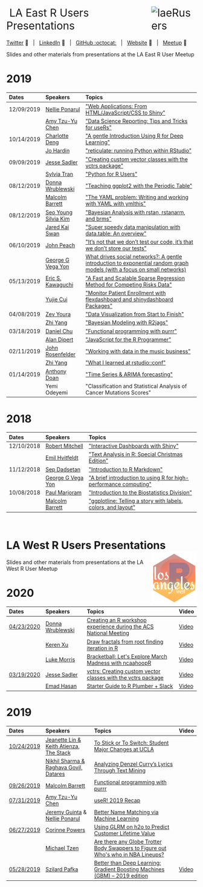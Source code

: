 <h1 style="font-weight:normal" align="left">
  <a href="https://socalr.org/">
    <img src=https://github.com/laeRusers/logos/blob/master/laerug_hexsticker.png alt="laeRusers" align="right" width="120">
  </a>
  &nbsp;LA East R Users Presentations&nbsp;
  
</h1>

<div align="left">

[Twitter][Twitter] :speech_balloon:&nbsp;&nbsp;&nbsp;|&nbsp;&nbsp;&nbsp;[LinkedIn][LinkedIn] :necktie:&nbsp;&nbsp;&nbsp;|&nbsp;&nbsp;&nbsp;[GitHub :octocat:][GitHub]&nbsp;&nbsp;&nbsp;|&nbsp;&nbsp;&nbsp;[Website][Website] :link:&nbsp;&nbsp;&nbsp;|&nbsp;&nbsp;&nbsp;[Meetup][Meetup] :date:

Slides and other materials from presentations at the LA East R User Meetup

</div>

<!--
Quick Link 
-->

[Twitter]:https://twitter.com/la_Rusers
[LinkedIn]:https://www.linkedin.com/company/los-angeles-r-users-group/
[GitHub]:https://github.com/laRusers
[Website]:https://socalr.org/
[Meetup]:https://meetup.com/Los-Angeles-R-Users-Group-Data-Science



# 2019

|Dates|Speakers|Topics|
|:-|:-|:-|
|12/09/2019|[Nellie Ponarul](https://www.linkedin.com/in/nellie-ponarul-31944aa0/)|["Web Applications: From HTML/JavaScript/CSS to Shiny"](https://drive.google.com/open?id=0BwshPEcPrR80bWlTT1h0d0d4Y3l0azAwdjBxRzE1NWt6UHZN)|
||[Amy Tzu-Yu Chen](https://www.linkedin.com/in/amy17519/)|["Data Science Reporting: Tips and Tricks for useRs"](https://github.com/laRusers/presentations/blob/master/2019-12-09-shiny-ds-report/amy-chen-ds-report.pdf)|
|10/14/2019|[Charlotte Deng](https://www.linkedin.com/in/huiyu-deng-a020745a)|["A gentle Introduction Using R for Deep Learning"](2019-10-14-deeplearning/)|
||[Jo Hardin](https://twitter.com/jo_hardin47)|["reticulate: running Python within RStudio"](2019-10-14-reticulate/reticulate.pdf)|
|09/09/2019|[Jesse Sadler](https://twitter.com/vivalosburros?lang=en)|["Creating custom vector classes with the vctrs package"](https://github.com/laRusers/presentations/blob/master/2019-09-09_vctrs/Sadler-custom-classes-with-vctrs_1.pdf)|
||[Sylvia Tran](https://www.linkedin.com/in/sylvia-s-tran/)|["Python for R Users"](https://docs.google.com/presentation/d/1viS7XP9sjCEdwIv_kuYtDXiO1EobV38MwWKhetpfE20/edit#slide=id.g628ff90219_0_568)|
|08/12/2019|[Donna Wrublewski](https://twitter.com/caltechchemlib?lang=en)|["Teaching ggplot2 with the Periodic Table"](https://caltechlibrary.github.io/R-Deep-Dive-ggplot2/)|
||[Malcolm Barrett](https://twitter.com/malco_barrett?lang=en)|["The YAML problem: Writing and working with YAML with ymlthis"](https://github.com/malcolmbarrett/ymlthis_talk)|
|08/12/2019|[Seo Young Silvia Kim](https://twitter.com/sysilviakim?lang=en)|["Bayesian Analysis with rstan, rstanarm, and brms"](2019-07-08_stan/larusers-kim.pdf)|
||[Jared Kai Swan](https://twitter.com/Le_Cygne_Rouge)|["Super speedy data manipulation with data.table: An overview"](2019-07-08_datatable/data-table-intro.R)|
|06/10/2019|[John Peach](https://www.linkedin.com/in/jpeach/)|["It’s not that we don’t test our code, it’s that we don’t store our tests"](2019-06-10-unit_testing/unittest.pdf)|
||[George G Vega Yon](https://ggvy.cl)|[What drives social networks?: A gentle introduction to exponential random graph models (with a focus on small networks)]()|
|05/13/2019|[Eric S. Kawaguchi](https://sites.google.com/site/eskawaguchi/home)|["A Fast and Scalable Sparse Regression Method for Competing Risks Data"](2019-05-13-sparse_regression_for_competing_risks_data/2019-05-13-sparse_regression_for_competing_risks_data.pdf)|
||[Yujie Cui](https://www.linkedin.com/in/yujie-cui-18772a4a/)|["Monitor Patient Enrollment with flexdashboard and shinydashboard Packages"](2019-05-13-patient_enrollment_dashbaords/2019-05-13-patient_enrollment_dashbaords.pptx)|
|04/08/2019|[Zev Youra](https://twitter.com/zzzev)|["Data Visualization from Start to Finish"](https://t.co/jHNvVX8OTL)|
||[Zhi Yang](https://twitter.com/zhiiiyang)|["Bayesian Modeling with R2jags"](http://r2jags.netlify.com)|
|03/18/2019|[Daniel Chu]()|["Functional programming with purrr"](2019-03-18-functional_programming_with_purrr/2019-03-18-functional_programming_with_purrr.pdf)|
||[Alan Dipert](https://twitter.com/alandipert)|["JavaScript for the R Programmer"](https://github.com/laRusers/presentations/blob/master/2019-03-18-JavaScript-for-the-R-Programmer-JS-for-useR/2019-03-18-JavaScript-for-the-R-Programmer-JS-for-useR.pdf)|
|02/11/2019|[John Rosenfelder](https://twitter.com/earbender)|["Working with data in the music business"](https://github.com/laeRusers/presentations/blob/master/2019-02-11-data_music_biz_rstudioconf/USC%20Talk%20February%2011%202019.pptx)|
||[Zhi Yang](https://twitter.com/zhiiiyang)|["What I learned at rstudio::conf"](https://learnfromrstudioconf.netlify.com/)|
|01/14/2019|[Anthony Doan](https://twitter.com/AnthonyDoan20)|["Time Series & ARIMA forecasting"](https://github.com/laeRusers/presentations/blob/master/2019-01-14_arima_cancermutations/arima_timeseries/LAERUG_time_series_arima_forecasting_with_r.pdf)|
||Yemi Odeyemi|"Classification and Statistical Analysis of Cancer Mutations Scores"|

# 2018
 
|Dates|Speakers|Topics|
|:-|:-|:-|
|12/10/2018|[Robert Mitchell](http://robertmitchellv.com/)|["Interactive Dashboards with Shiny"](https://github.com/robertmitchellv/talks/blob/master/2018-12-10-East-LA-R-Users/2018-12-East-LA-R-Users.md)|
||[Emil Hvitfeldt](https://www.hvitfeldt.me/)|["Text Analysis in R: Special Christmas Edition"](https://htmlpreview.github.io/?https://github.com/EmilHvitfeldt/laerug-Text-Mining-2018/blob/master/slides.html)|
|11/12/2018|[Sep Dadsetan](https://www.phdjsep.com)|["Introduction to R Markdown"](https://htmlpreview.github.io/?https://raw.githubusercontent.com/phdjsep/r-markdown-intro/master/presentation.html)|
||[George G Vega Yon](https://ggvy.cl)|["A brief introduction to using R for high-performance computing"](http://bit.ly/laerug-02hpc)|
|10/08/2018|[Paul Marjoram](https://profiles.sc-ctsi.org/paul.marjoram)|["Introduction to the Biostatistics Division"](2018-10-08_welcoming_ggplotline/biostats/2018-10-08-biostats-div.pdf)|
||[Malcolm Barrett](https://malco.io)|["ggplotline: Telling a story with labels, colors, and layout"](https://malco.io/slides/ggplotline/)|

<br>

# LA West R Users Presentations <img src="https://github.com/laRusers/logos/blob/master/lawrug_hex.png" align="right" width="120" />

Slides and other materials from presentations at the LA West R User Meetup

# 2020

|Dates|Speakers|Topics|Video|
|:-|:-|:-|:-|
|[04/23/2020](https://www.meetup.com/Los-Angeles-R-Users-Group-Data-Science/events/270120172/)|[Donna Wrublewski](https://www.library.caltech.edu/person/donna-wrublewski)|[Creating an R workshop experience during the ACS National Meeting](https://tinyurl.com/2020-04-23-dw-larug)|[Video](https://youtu.be/dFA4qsJuIVs)|
||[Keren Xu](https://twitter.com/kerenxuepi)|[Draw fractals from root finding iteration in R](https://xukeren.rbind.io/slides/20200423/slides#1)|[Video](https://youtu.be/dFA4qsJuIVs)|
||[Luke Morris](https://lukesmorris.com)|[Bracketball: Let's Explore March Madness with ncaahoopR](https://docs.google.com/presentation/d/1F9TTfK1_zRlzdvw4UCseaAXh-NQch4oy6zB3zXMamiY/edit?usp=sharing)|[Video](https://www.youtube.com/watch?v=nN_7zuil9ks)|
|[03/19/2020](https://www.meetup.com/Los-Angeles-R-Users-Group-Data-Science/events/268961265/)|[Jesse Sadler](https://twitter.com/vivalosburros?lang=en)|[vctrs: Creating custom vector classes with the vctrs package](https://www.jessesadler.com/slides/RStudio2020.pdf)|[Video](https://www.youtube.com/watch?v=nN_7zuil9ks)|
||[Emad Hasan](https://www.linkedin.com/in/emadhasan/)|[Starter Guide to R Plumber + Slack](https://medium.com/@ehx/starter-guide-to-r-plumber-slack-a-detailed-walkthrough-b773056d243a)|[Video](https://www.youtube.com/watch?v=nN_7zuil9ks)|



# 2019

|Dates|Speakers|Topics|Video|
|:-|:-|:-|:-|
|[10/24/2019](https://github.com/laRusers/presentations/blob/master/2019-10-24-ucla-stack-datares/LAWRUG%20Oct%2024%2C%202019.pdf)|[Jeanette Lin & Keith Atienza, The Stack](https://stack.dailybruin.com/)|[To Stick or To Switch: Student Major Changes at UCLA](https://stack.dailybruin.com/2019/05/21/change-major/)||
||[Nikhil Sharma & Raghava Govil, Datares](https://datares.github.io/)|[Analyzing Denzel Curry’s Lyrics Through Text Mining](https://github.com/laRusers/presentations/blob/master/2019-10-24-ucla-stack-datares/02-dataresPresentation.pdf)||
|[09/26/2019](https://github.com/laRusers/presentations/blob/master/2019-09-26-purrr/LAWRUG%20-%20Sep%2026%2C%202019.pdf)|[Malcolm Barrett](https://malco.io)|[Functional programming with purrr](https://lar-purrr.netlify.com/)||
|[07/31/2019](https://github.com/laRusers/presentations/blob/master/2019-07-31-user-stringdist/LAWRUG%20-%20July%2031%2C%202019.pdf)|[Amy Tzu-Yu Chen](https://amy17519.me)|[useR! 2019 Recap](https://github.com/laRusers/presentations/blob/master/2019-07-31-user-stringdist/AmyuseR2019.pdf)||
||[Jeremy Guinta](https://www.linkedin.com/in/jeremyguinta/) & [Nellie Ponarul](https://www.linkedin.com/in/nellie-ponarul-31944aa0/)|[Better Name Matching via Machine Learning](https://github.com/laRusers/presentations/blob/master/2019-07-31-user-stringdist/Jeremy_Nellie_KnowledgeShare_MachineLearning.pdf)||
|[06/27/2019](https://github.com/laRusers/presentations/blob/master/2019-06-28-clv-nba/00LAWRUG-intro.pdf)|[Corinne Powers](https://www.linkedin.com/in/corinne-powers-22151727/)|[Using GLRM on h2o to Predict Customer Lifetime Value](https://github.com/laRusers/presentations/blob/master/2019-06-28-clv-nba/01Using%20GLRM%20on%20H2O.ai.pdf)||
||[Michael Tzen](https://www.linkedin.com/in/michael-t-65783537/)|[Are there any Globe Trotter Body Swappers to Figure out Who's who in NBA Lineups?](https://github.com/laRusers/presentations/blob/master/2019-06-28-clv-nba/02slides_globetrotter.pdf)||
|[05/28/2019](https://github.com/laRusers/presentations/blob/master/2019-05-28-better-than-dl-gbm/lawr_may28.pdf)|[Szilard Pafka](http://datascience.la/)|[Better than Deep Learning: Gradient Boosting Machines (GBM) – 2019 edition](https://github.com/laRusers/presentations/blob/master/2019-05-28-better-than-dl-gbm/gbm-dl-Szilard-2019.pdf)|[Video](https://youtu.be/HMpI4-LB7UA)|
